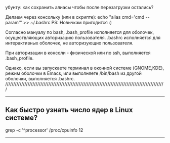 

убунту: как сохранить алиасы чтобы после перезагрузки остались? 

Делаем через консольку (или в скрипте): 
echo "alias cmd='cmd --param'" >> ~/.bashrc 
PS: Новичкам пригодится :) 

Согласно мануалу по bash, .bash_profile исполняется для оболочек, осуществляющих авторизацию пользователя. .bashrc исполняется для интерактивных оболочек, не авторизующих пользователя. 

При авторизации в консоли - физической или по ssh, выполняется .bash_profile. 

Однако, если вы запускаете терминал в оконной системе (GNOME,KDE), режим оболочки в Emacs, или выполняете /bin/bash из другой оболочки, выполняется .bashrc. 
//////////////////////////////////////////////////////////////////////////////////////////////////// 


---------------------

## Как быстро узнать число ядер в Linux системе?
grep -c '^processor' /proc/cpuinfo 
12

--------------------
